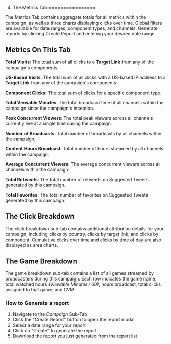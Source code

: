 4. The Metrics Tab
================

The Metrics Tab contains aggregate totals for all metrics within the campaign, as well as three charts displaying clicks over time. Global filters are available for date ranges, component types, and channels. Generate reports by clicking Create Report and entering your desired date range.

## Metrics On This Tab

**Total Visits**: The total sum of all clicks to a **Target Link** from any of the campaign's components.

**US-Based Visits**: The total sum of all clicks with a US-based IP address to a **Target Link** from any of the campaign's components.

**Component Clicks**: The total sum of clicks for a specific component type.

**Total Viewable Minutes**: The total broadcast time of all channels within the campaign since the campaign's inception.

**Peak Concurrent Viewers**: The total peak viewers across all channels currently live at a single time during the campaign.

**Number of Broadcasts**: Total number of broadcasts by all channels within the campaign.

**Content Hours Broadcast**: Total number of hours streamed by all channels within the campaign.

**Average Concurrent Viewers**: The average concurrent viewers across all channels within the campaign.

**Total Retweets**: The total number of retweets on Suggested Tweets generated by this campaign.

**Total Favorites**: The total number of favorites on Suggested Tweets generated by this campaign.

## The Click Breakdown
The click breakdown sub-tab contains additional attribution details for your campaign, including clicks by country, clicks by target link, and clicks by component. Cumulative clicks over time and clicks by time of day are also displayed as area charts.

## The Game Breakdown
The game breakdown sub-tab contains a list of all games streamed by broadcasters during this campaign. Each row indicates the game name, total watched hours _(Viewable Minutes / 60)_, hours broadcast, total clicks assigned to that game, and CVM.

### How to Generate a report

1. Navigate to the *Campaign* Sub-Tab
2. Click the "Create Report" button to open the report modal
3. Select a date range for your report
4. Click on "Create" to generate the report
5. Download the report you just generated from the report list
